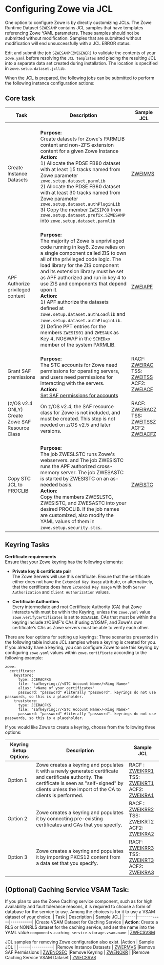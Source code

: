  # Configuring Zowe via JCL

One option to configure Zowe is by directly customizing JCLs. The Zowe Runtime Dataset `SZWESAMP` contains JCL samples that have templates referencing Zowe YAML parameters. These samples should not be submitted without modification. Samples that are submitted without modification will end unsuccessfully with a JCL ERROR status.

Edit and submit the job `SZWESAMP(ZWEGENER)` to validate the contents of your `zowe.yaml` before resolving the `JCL templates` and placing the resulting JCL into a separate data set created during installation. The location is specified in `zowe.setup.dataset.jcllib`.

When the JCL is prepared, the following jobs can be submitted to perform the following instance configuration actions:
## Core task
| Task | Description | Sample JCL|
|------|-------------|-----------|
|Create Instance Datasets | <br />**Purpose:**<br /> Create datasets for Zowe's PARMLIB content and non-ZFS extension content for a given Zowe Instance <br /> **Action:**<br /> 1) Allocate the PDSE FB80 dataset with at least 15 tracks named from Zowe parameter `zowe.setup.dataset.parmlib`<br/>2) Allocate the PDSE FB80 dataset with at least 30 tracks named from Zowe parameter `zowe.setup.dataset.authPluginLib`<br/>3) Copy the member `ZWESIP00` from `zowe.setup.dataset.prefix.SZWESAMP` into `zowe.setup.dataset.parmlib` | [ZWEIMVS](https://github.com/zowe/zowe-install-packaging/tree/feature/v3/jcl/files/SZWESAMP/ZWEIMVS)
|APF Authorize privileged content | <br />**Purpose:**<br /> The majority of Zowe is unprivileged code running in key8. Zowe relies on a single component called ZIS to own all of the privileged code logic. The load library for the ZIS component and its extension library must be set as APF authorized and run in key 4 to use ZIS and components that depend upon it. <br /> **Action:**<br />1) APF authorize the datasets defined at `zowe.setup.dataset.authLoadlib` and `zowe.setup.dataset.authPluginLib`. <br />2) Define PPT entries for the members `ZWESIS01` and `ZWESAUX` as Key 4, NOSWAP in the `SCHEDxx` member of the system PARMLIB. | [ZWEIAPF](https://github.com/zowe/zowe-install-packaging/tree/feature/v3/jcl/files/SZWESAMP/ZWEIAPF) <br /> 
 Grant SAF premissions | <br />**Purpose:**<br /> The STC accounts for Zowe need permissions for operating servers, and users need permissions for interacting with the servers. <br />**Action:**<br /> [Set SAF permissions for accounts](https://docs.zowe.org/stable/user-guide/assign-security-permissions-to-users#security-permissions-reference-table) | RACF: [ZWEIRAC](https://github.com/zowe/zowe-install-packaging/tree/feature/v3/jcl/files/SZWESAMP/ZWEIRAC) <br /> TSS: [ZWEITSS](https://github.com/zowe/zowe-install-packaging/tree/feature/v3/jcl/files/SZWESAMP/ZWEITSS) <br /> ACF2: [ZWEIACF](https://github.com/zowe/zowe-install-packaging/tree/feature/v3/jcl/files/SZWESAMP/SZWIACF) <br /> 
 |(z/OS v2.4 ONLY) Create Zowe SAF Resource Class |  On z/OS v2.4, the SAF resource class for Zowe is not included, and must be created. This step is not needed on z/OS v2.5 and later versions. | RACF: [ZWEIRACZ](https://github.com/zowe/zowe-install-packaging/tree/feature/v3/jcl/files/SZWESAMP/ZWEIRACZ) <br />TSS: [ZWEITSSZ](https://github.com/zowe/zowe-install-packaging/tree/feature/v3/jcl/files/SZWESAMP/ZWEITSSZ) <br />ACF2: [ZWEIACFZ](https://github.com/zowe/zowe-install-packaging/tree/feature/v3/jcl/files/SZWESAMP/ZWEIACFZ)
 Copy STC JCL to PROCLIB | <br />**Purpose:**<br /> The job ZWESLSTC runs Zowe's webservers. and The job ZWESISTC runs the APF authorized cross-memory server. The job ZWESASTC is started by ZWESISTC on an as-needed basis. <br /> **Action:**<br /> Copy the members ZWESLSTC, ZWESISTC, and ZWESASTC into your desired PROCLIB. If the job names are customized, also modify the YAML values of them in `zowe.setup.security.stcs`. | [ZWEISTC](ZWEISTC)

## Keyring Tasks
**Certificate requirements**  
Ensure that your Zowe keyring has the following elements:

* **Private key & certificate pair**  
The Zowe Servers will use this certificate. Ensure that the certificate either does not have the `Extended Key Usage` attribute, or alternatively, that the certificate does have `Extended Key Usage` with both `Server Authorization` and `Client Authorization` values.

* **Certificate Authorities**  
Every intermediate and root Certificate Authority (CA) that Zowe interacts with must be within the Keyring, unless the `zowe.yaml` value `zowe.verifyCertificates` is set to `DISABLED`. CAs that must be within the keyring include z/OSMF's CAs if using z/OSMF, and Zowe's own certificate's CAs as Zowe servers must be able to verify each other.

There are four options for setting up keyrings: Three scenarios presented in the following table include JCL samples where a keyring is created for you. If you already have a keyring, you can  configure Zowe to use this keyring by configuring `zowe.yaml` values within `zowe.certificate` according to the following example:

```
zowe:
  certificate:
    keystore:
      type: JCERACFKS
      file: "safkeyring://<STC Account Name>/<Ring Name>"
      alias: "<Name of your certificate>"
      password: "password" #literally "password". keyrings do not use passwords, so this is a placeholder.
    truststore:
      type: JCERACFKS
      file: "safkeyring://<STC Account Name>/<Ring Name>"
      password: "password" #literally "password". keyrings do not use passwords, so this is a placeholder.
```
If you would like Zowe to create a keyring, choose from the following three options: 

| Keyring Setup Options | Description | Sample JCL|
|--------------------|-------------|-----------|
|Option 1 | Zowe creates a keyring and populates it with a newly generated certificate and certificate authority. The certificate is seen as "self-signed" by clients unless the import of the CA to clients is performed. | RACF : [ZWEIKRR1](https://github.com/zowe/zowe-install-packaging/tree/feature/v3/jcl/files/SZWESAMP/ZWEIKRR1) <br /> TSS: [ZWEIKRT1](https://github.com/zowe/zowe-install-packaging/tree/feature/v3/jcl/files/SZWESAMP/ZWEIKRT1) <br /> ACF2: [ZWEIKRA1](https://github.com/zowe/zowe-install-packaging/tree/feature/v3/jcl/files/SZWESAMP/ZWEIKRA1) 
|Option 2| Zowe creates a keyring and populates it by connecting pre-existing certificates and CAs that you specify.| RACF : [ZWEIKRR2](https://github.com/zowe/zowe-install-packaging/tree/feature/v3/jcl/files/SZWESAMP/ZWEIKRR2)<br /> TSS: [ZWEIKRT2](https://github.com/zowe/zowe-install-packaging/tree/feature/v3/jcl/files/SZWESAMP/ZWEIKRT2) <br /> ACF2: [ZWEIKRA2](https://github.com/zowe/zowe-install-packaging/tree/feature/v3/jcl/files/SZWESAMP/ZWEIKRA2) 
|Option 3 | Zowe creates a keyring and populates it by importing PKCS12 content from a data set that you specify. | RACF: [ZWEIKRR3](https://github.com/zowe/zowe-install-packaging/tree/feature/v3/jcl/files/SZWESAMP/ZWEIKRR3) <br /> TSS: [ZWEIKRT3](https://github.com/zowe/zowe-install-packaging/tree/feature/v3/jcl/files/SZWESAMP/ZWEIKRT3) <br /> ACF2: [ZWEIKRA3](https://github.com/zowe/zowe-install-packaging/tree/feature/v3/jcl/files/SZWESAMP/ZWEIKRA3)

## (Optional) Caching Service VSAM Task: 
If you plan to use the Zowe Caching service component, such as for high availability and fault tolerance reasons, it is required to choose a form of database for the service to use. Among the choices is for it to use a VSAM dataset of your choice.
| Task | Description | Sample JCL|
|------|-------------|-----------|
|Create VSAM Dataset for Caching Service | **Action**: Create a RLS or NONRLS dataset for the caching service, and set the name into the YAML value `components.caching-service.storage.vsam.name` | [ZWECSVSM](https://github.com/zowe/zowe-install-packaging/tree/feature/v3/jcl/files/SZWESAMP/ZWECSVSM)

JCL samples for removing Zowe configuration also exist.
|Action | Sample JCL |
|------|-----------|
|Remove Instance Datasets | [ZWERMVS](https://github.com/zowe/zowe-install-packaging/tree/feature/v3/jcl/files/SZWESAMP/ZWERMVS)
|Remove SAF Permissions | [ZWENOSEC](https://github.com/zowe/zowe-install-packaging/tree/feature/v3/jcl/files/SZWESAMP/ZWENOSEC)
|Remove Keyring | [ZWENOKR](https://github.com/zowe/zowe-install-packaging/tree/feature/v3/jcl/files/SZWESAMP/ZWENOKR) |
|Remove Caching Service VSAM Dataset | [ZWECSRVS](https://github.com/zowe/zowe-install-packaging/tree/feature/v3/jcl/files/SZWESAMP/ZWECSRVS)